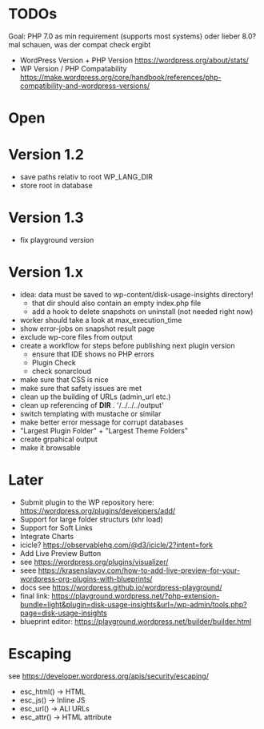 # TODOs

Goal: PHP 7.0 as min requirement (supports most systems)
    oder lieber 8.0?
    mal schauen, was der compat check ergibt

- WordPress Version + PHP Version https://wordpress.org/about/stats/
- WP Version / PHP Compatability https://make.wordpress.org/core/handbook/references/php-compatibility-and-wordpress-versions/


# Open

# Version 1.2
- save paths relativ to root
    WP_LANG_DIR
- store root in database

# Version 1.3
- fix playground version

# Version 1.x
- idea: data must be saved to wp-content/disk-usage-insights directory!
    - that dir should also contain an empty index.php file
    - add a hook to delete snapshots on uninstall (not needed right now)
- worker should take a look at max_execution_time
- show error-jobs on snapshot result page
- exclude wp-core files from output
- create a workflow for steps before publishing next plugin version
    - ensure that IDE shows no PHP errors
    - Plugin Check
    - check sonarcloud
- make sure that CSS is nice
- make sure that safety issues are met
- clean up the building of URLs (admin_url etc.)
- clean up referencing of __DIR__ . '/../../../output'
- switch templating with mustache or similar
- make better error message for corrupt databases
- "Largest Plugin Folder" + "Largest Theme Folders"
- create grpahical output
- make it browsable

# Later
- Submit plugin to the WP repository here: https://wordpress.org/plugins/developers/add/
- Support for large folder structurs (xhr load)
- Support for Soft Links
- Integrate Charts
 - icicle? https://observablehq.com/@d3/icicle/2?intent=fork
- Add Live Preview Button
 - see https://wordpress.org/plugins/visualizer/
 - seee https://krasenslavov.com/how-to-add-live-preview-for-your-wordpress-org-plugins-with-blueprints/
 - docs see https://wordpress.github.io/wordpress-playground/
 - final link: https://playground.wordpress.net/?php-extension-bundle=light&plugin=disk-usage-insights&url=/wp-admin/tools.php?page=disk-usage-insights
 - blueprint editor: https://playground.wordpress.net/builder/builder.html

# Escaping
see https://developer.wordpress.org/apis/security/escaping/
- esc_html()    -> HTML
- esc_js()      -> Inline JS
- esc_url()     -> ALl URLs
- esc_attr()    -> HTML attribute
